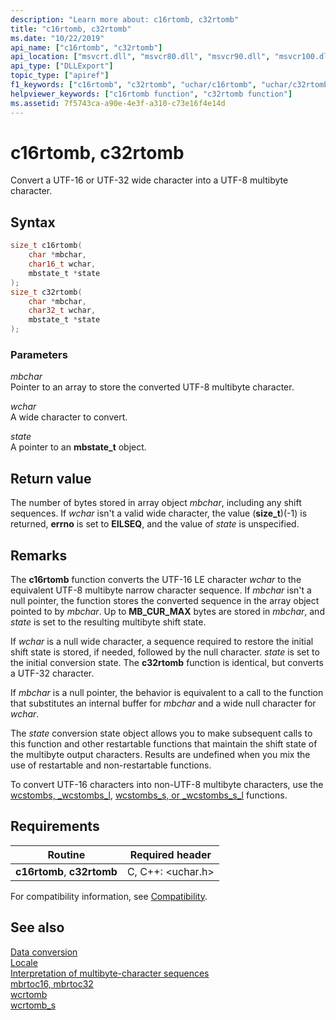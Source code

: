 ```yaml
---
description: "Learn more about: c16rtomb, c32rtomb"
title: "c16rtomb, c32rtomb"
ms.date: "10/22/2019"
api_name: ["c16rtomb", "c32rtomb"]
api_location: ["msvcrt.dll", "msvcr80.dll", "msvcr90.dll", "msvcr100.dll", "msvcr100_clr0400.dll", "msvcr110.dll", "msvcr110_clr0400.dll", "msvcr120.dll", "msvcr120_clr0400.dll", "ucrtbase.dll", "api-ms-win-crt-convert-l1-1-0.dll"]
api_type: ["DLLExport"]
topic_type: ["apiref"]
f1_keywords: ["c16rtomb", "c32rtomb", "uchar/c16rtomb", "uchar/c32rtomb"]
helpviewer_keywords: ["c16rtomb function", "c32rtomb function"]
ms.assetid: 7f5743ca-a90e-4e3f-a310-c73e16f4e14d
---
```

# c16rtomb, c32rtomb

Convert a UTF-16 or UTF-32 wide character into a UTF-8 multibyte character.

## Syntax

```C
size_t c16rtomb(
    char *mbchar,
    char16_t wchar,
    mbstate_t *state
);
size_t c32rtomb(
    char *mbchar,
    char32_t wchar,
    mbstate_t *state
);
```

### Parameters

*mbchar*\
Pointer to an array to store the converted UTF-8 multibyte character.

*wchar*\
A wide character to convert.

*state*\
A pointer to an **mbstate_t** object.

## Return value

The number of bytes stored in array object *mbchar*, including any shift sequences. If *wchar* isn't a valid wide character, the value (**size_t**)(-1) is returned, **errno** is set to **EILSEQ**, and the value of *state* is unspecified.

## Remarks

The **c16rtomb** function converts the UTF-16 LE character *wchar* to the equivalent UTF-8 multibyte narrow character sequence. If *mbchar* isn't a null pointer, the function stores the converted sequence in the array object pointed to by *mbchar*. Up to **MB_CUR_MAX** bytes are stored in *mbchar*, and *state* is set to the resulting multibyte shift state.

If *wchar* is a null wide character, a sequence required to restore the initial shift state is stored, if needed, followed by the null character. *state* is set to the initial conversion state. The **c32rtomb** function is identical, but converts a UTF-32 character.

If *mbchar* is a null pointer, the behavior is equivalent to a call to the function that substitutes an internal buffer for *mbchar* and a wide null character for *wchar*.

The *state* conversion state object allows you to make subsequent calls to this function and other restartable functions that maintain the shift state of the multibyte output characters. Results are undefined when you mix the use of restartable and non-restartable functions.

To convert UTF-16 characters into non-UTF-8 multibyte characters, use the [wcstombs, _wcstombs_l](wcstombs-wcstombs-l.md), [wcstombs_s, or _wcstombs_s_l](wcstombs-s-wcstombs-s-l.md) functions.

## Requirements

|Routine|Required header|
|-------------|---------------------|
|**c16rtomb**, **c32rtomb**|C, C++: \<uchar.h>|

For compatibility information, see [Compatibility](../compatibility.md).

## See also

[Data conversion](../data-conversion.md)\
[Locale](../locale.md)\
[Interpretation of multibyte-character sequences](../interpretation-of-multibyte-character-sequences.md)\
[mbrtoc16, mbrtoc32](mbrtoc16-mbrtoc323.md)\
[wcrtomb](wcrtomb.md)\
[wcrtomb_s](wcrtomb-s.md)
